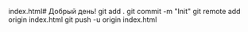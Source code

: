 index.html#  Добрый день!
git add .
git commit -m "Init"
git remote add origin  index.html 
git push -u origin  index.html 
